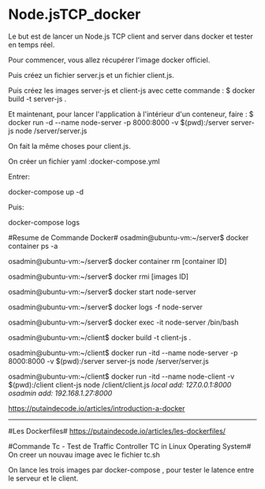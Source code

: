 # Node.jsTCP_docker

Le but est de lancer un Node.js TCP client and server dans docker et tester en temps réel.

Pour commencer, vous allez récupérer l'image docker officiel.

Puis créez un fichier server.js et un fichier client.js.

Puis créez les images server-js et client-js avec cette commande :
$ docker build -t server-js .

Et maintenant, pour lancer l'application à l'intérieur d'un conteneur, faire :
$ docker run -d --name node-server -p 8000:8000 -v $(pwd):/server server-js node /server/server.js

On fait la même choses pour client.js.

On créer un fichier yaml :docker-compose.yml

Entrer:

docker-compose up -d

Puis:

docker-compose logs

#Resume de Commande Docker#
osadmin@ubuntu-vm:~/server$ docker container ps -a

osadmin@ubuntu-vm:~/server$ docker container rm [container ID]

osadmin@ubuntu-vm:~/server$ docker rmi [images ID]

osadmin@ubuntu-vm:~/server$ docker start node-server

osadmin@ubuntu-vm:~/server$ docker logs -f node-server

osadmin@ubuntu-vm:~/server$ docker exec -it node-server /bin/bash

osadmin@ubuntu-vm:~/client$ docker build -t client-js .

osadmin@ubuntu-vm:~/client$ docker run -itd --name node-server -p 8000:8000 -v $(pwd):/server server-js node /server/server.js

osadmin@ubuntu-vm:~/client$ docker run -itd --name node-client -v $(pwd):/client client-js node /client/client.js
*local add: 127.0.0.1:8000*
*osadmin add: 192.168.1.27:8000*

https://putaindecode.io/articles/introduction-a-docker

-------------------------------
#Les Dockerfiles#
https://putaindecode.io/articles/les-dockerfiles/


#Commande Tc  - Test de Traffic Controller TC in Linux Operating System#
On creer un nouvau image avec le fichier tc.sh

On lance les trois images par docker-compose , pour tester le latence entre le serveur et le client.
